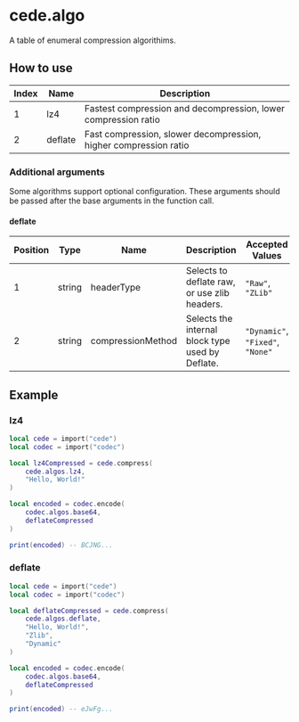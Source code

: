 # cede.algo

A table of enumeral compression algorithims.

## How to use

| Index | Name | Description |
| - | - | - |
| 1 | lz4 | Fastest compression and decompression, lower compression ratio |
| 2 | deflate | Fast compression, slower decompression, higher compression ratio |

### Additional arguments

Some algorithms support optional configuration. These arguments should be passed after the base arguments in the function call.

#### deflate

| Position | Type   | Name | Description | Accepted Values | Default |
| - | - | - | - | - | - |
| 1 | string | headerType | Selects to deflate raw, or use zlib headers. | `"Raw"`, `"ZLib"` | `"ZLib"` |
| 2 | string | compressionMethod | Selects the internal block type used by Deflate. | `"Dynamic"`, `"Fixed"`, `"None"` | `"Dynamic"` |

## Example

### lz4

```lua
local cede = import("cede")
local codec = import("codec")

local lz4Compressed = cede.compress(
    cede.algos.lz4, 
    "Hello, World!"
)

local encoded = codec.encode(
    codec.algos.base64,
    deflateCompressed
)

print(encoded) -- BCJNG...
```

### deflate

```lua
local cede = import("cede")
local codec = import("codec")

local deflateCompressed = cede.compress(
    cede.algos.deflate, 
    "Hello, World!", 
    "Zlib", 
    "Dynamic"
)

local encoded = codec.encode(
    codec.algos.base64,
    deflateCompressed
)

print(encoded) -- eJwFg...
```
